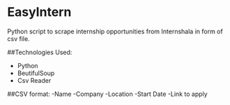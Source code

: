 # EasyIntern
Python script to scrape internship opportunities from Internshala in form of csv file.

##Technologies Used:
- Python
- BeutifulSoup
- Csv Reader

##CSV format:
-Name
-Company
-Location
-Start Date
-Link to apply
